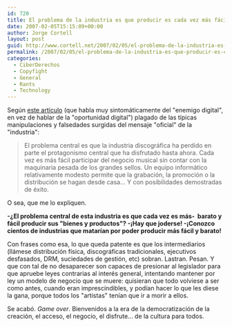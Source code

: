 ```yaml
---
id: 720
title: El problema de la industria es que producir es cada vez más fácil ??!!
date: 2007-02-05T15:15:09+00:00
author: Jorge Cortell
layout: post
guid: http://www.cortell.net/2007/02/05/el-problema-de-la-industria-es-que-producir-es-cada-vez-mas-facil/
permalink: /2007/02/05/el-problema-de-la-industria-es-que-producir-es-cada-vez-mas-facil/
categories:
  - CiberDerechos
  - Copyfight
  - General
  - Rants
  - Technology
---
```

Según <a target="_blank" title="Expansión" href="http://www.expansion.com/edicion/expansion/economia_y_politica/sociedad_y_cultura/es/desarrollo/732144.html">este artí­culo</a> (que habla muy sintomáticamente del "enemigo digital", en vez de hablar de la "oportunidad digital") plagado de las tí­picas manipulaciones y falsedades surgidas del mensaje "oficial" de la "industria":

> <span class="not-cue">El problema central es que la industria discográfica ha perdido en parte el protagonismo central que ha disfrutado hasta ahora. Cada vez es más fácil participar del negocio musical sin contar con la maquinaria pesada de los grandes sellos. Un equipo informático relativamente modesto permite que la grabación, la promoción o la distribución se hagan desde casa... Y con posibilidades demostradas de éxito.</span>

O sea, que me lo expliquen.

**-¿El problema central de esta industria es que cada vez es más-  barato y fácil producir sus "bienes y productos"? -¡Hay que joderse! -¡Conozco cientos de industrias que matarí­an por poder producir más fácil y barato!**

Con frases como esa, lo que queda patente es que los intermediarios (llámese distribución fí­sica, discográficas tradicionales, ejecutivos desfasados, DRM, suciedades de gestión, etc) sobran. Lastran. Pesan. Y que con tal de no desaparecer son capaces de presionar al legislador para que apruebe leyes contrarias al interés general, intentando mantener por ley un modelo de negocio que se muere: quisieran que todo volviese a ser como antes, cuando eran imprescindibles, y podí­an hacer lo que les diese la gana, porque todos los "artistas" tení­an que ir a morir a ellos.

Se acabó. _Game over_. Bienvenidos a la era de la democratización de la creación, el acceso, el negocio, el disfrute... de la cultura para todos.